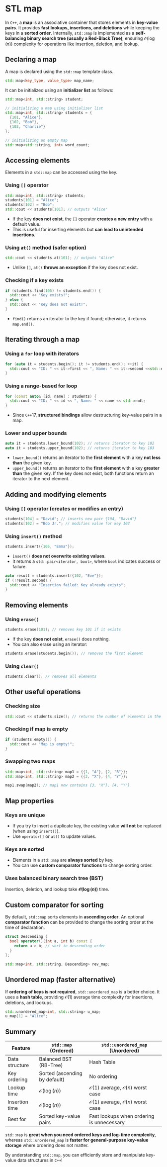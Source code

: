 # STL map

In `C++`, a **map** is an associative container that stores elements in **key-value pairs**. It provides **fast lookups, insertions, and deletions** while keeping the keys in a **sorted order**. Internally, `std::map` is implemented as a **self-balancing binary search tree (usually a Red-Black Tree)**, ensuring $\mathcal{O}(\log(n))$ complexity for operations like insertion, deletion, and lookup.

## Declaring a map

A map is declared using the `std::map` template class.

```cpp
std::map<key_type, value_type> map_name;
```

It can be initialized using an **initializer list** as follows:

```cpp
std::map<int, std::string> student;

// initializing a map using initializer list
std::map<int, std::string> students = {
  {101, "Alice"},
  {102, "Bob"},
  {103, "Charlie"}
};

// initializing an empty map
std::map<std::string, int> word_count;
```

## Accessing elements

Elements in a `std::map` can be accessed using the key.

### Using `[]` operator

```cpp
std::map<int, std::string> students;
students[101] = "Alice";
students[102] = "Bob";
std::cout << students[101]; // outputs "Alice"
```

- If the key **does not exist**, the `[]` operator **creates a new entry** with a default value.
- This is useful for inserting elements but **can lead to unintended insertions**.

### Using `at()` method (safer option)

```cpp
std::cout << students.at(101); // outputs "Alice"
```

- Unlike `[]`, `at()` **throws an exception** if the key does not exist.

### Checking if a key exists

```cpp
if (students.find(105) != students.end()) {
  std::cout << "Key exists!";
} else {
  std::cout << "Key does not exist!";
}
```

- `find()` returns an iterator to the key if found; otherwise, it returns `map.end()`.

## Iterating through a map

### Using a `for` loop with iterators

```cpp
for (auto it = students.begin(); it != students.end(); ++it) {
  std::cout << "ID: " << it->first << ", Name: " << it->second <<std::endl;
}
```

### Using a range-based for loop

```cpp
for (const auto& [id, name] : students) {
  std::cout << "ID: " << id << ", Name: " << name << std::endl;
}
```

- Since `C++`17, **structured bindings** allow destructuring key-value pairs in a map.

### Lower and upper bounds

```cpp
auto it = students.lower_bound(102); // returns iterator to key 102
auto it = students.upper_bound(102); // returns iterator to key 103
```

- `lower_bound()` returns an iterator to the **first element** with a key **not less than** the given key.
- `upper_bound()` returns an iterator to the **first element** with a key **greater than** the given key.
If the key does not exist, both functions return an iterator to the next element.

## Adding and modifying elements

### Using `[]` operator (creates or modifies an entry)

```cpp
students[104] = "David"; // inserts new pair {104, "David"}
students[102] = "Bob Jr."; // modifies value for key 102
```

### Using `insert()` method

```cpp
students.insert({105, "Emma"});
```

- `insert()` **does not overwrite existing values**.
- It returns a `std::pair<iterator, bool>`, where `bool` indicates success or failure.

```cpp
auto result = students.insert({102, "Eve"});
if (!result.second) {
  std::cout << "Insertion failed: Key already exists";
}
```

## Removing elements

### Using `erase()`

```cpp
students.erase(101); // removes key 101 if it exists
```

- If the key **does not exist**, `erase()` does nothing.
- You can also erase using an iterator:

```cpp
students.erase(students.begin()); // removes the first element
```

### Using `clear()`

```cpp
students.clear(); // removes all elements
```

## Other useful operations

### Checking size

```cpp
std::cout << students.size(); // returns the number of elements in the map
```

### Checking if map is empty

```cpp
if (students.empty()) {
  std::cout << "Map is empty!";
}
```

### Swapping two maps

```cpp
std::map<int, std::string> map1 = {{1, "A"}, {2, "B"}};
std::map<int, std::string> map2 = {{3, "X"}, {4, "Y"}};

map1.swap(map2); // map1 now contains {3, "X"}, {4, "Y"}
```

## Map properties

### Keys are unique

- If you try to insert a duplicate key, the existing value **will not** be replaced (when using `insert()`).
- Use `operator[]` or `at()` to update values.

### Keys are sorted

- Elements in a `std::map` are **always sorted** by key.
- You can use **custom comparator functions** to change sorting order.

### Uses balanced binary search tree (BST)

Insertion, deletion, and lookup take **$\mathcal{O}(\log(n))$** time.

## Custom comparator for sorting

By default, `std::map` sorts elements in **ascending order**. An optional **comparator function** can be provided to change the sorting order at the time of declaration.

```cpp
struct Descending {
  bool operator()(int a, int b) const {
    return a > b; // sort in descending order
  }
};

std::map<int, std::string, Descending> rev_map;
```

## Unordered map (faster alternative)

If **ordering of keys is not required**, `std::unordered_map` is a better choice. It uses a **hash table**, providing $\mathcal{O}(1)$ average time complexity for insertions, deletions, and lookups.

```cpp
std::unordered_map<int, std::string> u_map;
u_map[1] = "Alice";
```

## Summary

| Feature | `std::map` (Ordered) | `std::unordered_map` (Unordered) |
|---------|----------------------|----------------------------------|
| Data structure | Balanced BST (RB-Tree) | Hash Table |
| Key ordering | Sorted (ascending by default) | No ordering |
| Lookup time | $\mathcal{O}(\log(n))$ | $\mathcal{O}(1)$ average, $\mathcal{O}(n)$ worst case |
| Insertion time | $\mathcal{O}(\log(n))$ | $\mathcal{O}(1)$ average, $\mathcal{O}(n)$ worst case |
| Best for | Sorted key-value pairs | Fast lookups when ordering is unnecessary |

`std::map` is **great when you need ordered keys and log-time complexity**, whereas `std::unordered_map` is **faster for general-purpose key-value storage** where ordering does not matter.

By understanding `std::map`, you can efficiently store and manipulate key-value data structures in `C++`!

